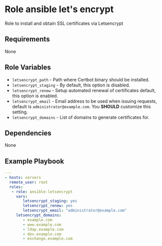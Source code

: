 Role ansible let's encrypt 
=========


Role to install and obtain SSL certificates via Letsencrypt

Requirements
------------

None

Role Variables
--------------

- `letsencrypt_path` - Path where Certbot binary should be installed.
- `letsencrypt_staging` -  By default, this option is disabled.
- `letsencrypt_renew` - Setup automated renewal of certificates default, this option is enabled.
- `letsencrypt_email` - Email address to be used when issuing requests, default is `administrator@example.com`. You **SHOULD** customize this setting.
- `letsencrypt_domains` - List of domains to generate certificates for. 

Dependencies
------------

None

Example Playbook
----------------

```yaml
---
- hosts: servers
  remote_user: root
  roles:
   - role: ansible-letsencrypt
     vars:
        letsencrypt_staging: yes
        letsencrypt_renew: yes
        letsencrypt_email: "administrator@example.com"
     letsencrypt_domains:
        - example.com
        - www.example.com
        - ldap.example.com
        - dev.example.com
        - exchange.example.com
```

